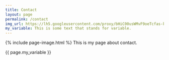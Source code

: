 ```yaml
---
title: Contact
layout: page
permalink: /contact
img_url: https://lh5.googleusercontent.com/proxy/bHiC00usWMvF9oeTcfas-k54M2raU_Fv41ZTF-ARc287xa9Gqg-8-2Al2kV6OTxqTivGdxt1isN5t0kj-DARW0suKm1CagiJFwypnAo8qQpolQc7YN5yboTU2OpSSfVVxJ64YOJWTGF35A=w1200-h630-p-k-no-nu
my_variable: This is some text that stands for variable.
---
```

{% include page-image.html %}
This is my page about contact.


{{ page.my_variable }}
